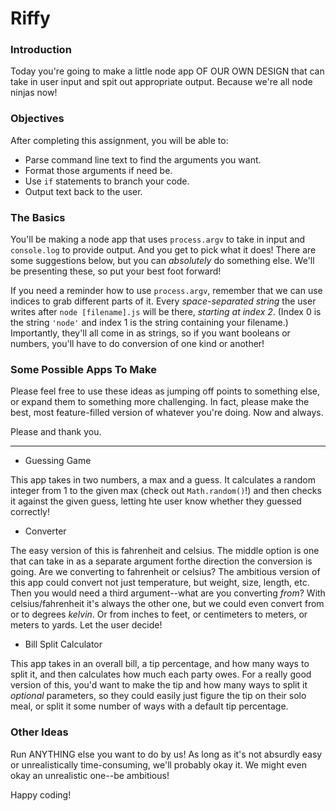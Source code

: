 # Riffy

### Introduction

Today you're going to make a little node app OF OUR OWN DESIGN that can take in user input and
spit out appropriate output. Because we're all node ninjas now!


### Objectives

After completing this assignment, you will be able to:

* Parse command line text to find the arguments you want.
* Format those arguments if need be.
* Use `if` statements to branch your code.
* Output text back to the user.


### The Basics

You'll be making a node app that uses `process.argv` to take in input and
`console.log` to provide output. And you get to pick what it does! There are
some suggestions below, but you can _absolutely_ do something else. We'll be
presenting these, so put your best foot forward!

If you need a reminder how to use `process.argv`, remember that we can use
indices to grab different parts of it. Every _space-separated string_ the user
writes after `node [filename].js` will be there, _starting at index 2_. (Index 0
is the string `'node'` and index 1 is the string containing your filename.)
Importantly, they'll all come in as strings, so if you want booleans or numbers,
you'll have to do conversion of one kind or another!


### Some Possible Apps To Make

Please feel free to use these ideas as jumping off points to something else, or
expand them to something more challenging. In fact, please make the best, most
feature-filled version of whatever you're doing. Now and always.

Please and thank you.

---

* Guessing Game

This app takes in two numbers, a max and a guess. It calculates a random integer
from 1 to the given max (check out `Math.random()`!) and then checks it against
the given guess, letting hte user know whether they guessed correctly!


* Converter

The easy version of this is fahrenheit and celsius. The middle option is one
that can take in as a separate argument forthe direction the conversion is
going. Are we converting to fahrenheit or celsius? The ambitious version of this
app could convert not just temperature, but weight, size, length, etc. Then you
would need a third argument--what are you converting _from_? With
celsius/fahrenheit it's always the other one, but we could even convert from or
to degrees _kelvin_. Or from inches to feet, or centimeters to meters, or meters
to yards. Let the user decide!


* Bill Split Calculator

This app takes in an overall bill, a tip percentage, and how many ways to
split it, and then calculates how much each party owes. For a really good
version of this, you'd want to make the tip and how many ways to split it
_optional_ parameters, so they could easily just figure the tip on their solo
meal, or split it some number of ways with a default tip percentage.


### Other Ideas

Run ANYTHING else you want to do by us! As long as it's not absurdly easy or
unrealistically time-consuming, we'll probably okay it. We might even okay an
unrealistic one--be ambitious!

Happy coding!
